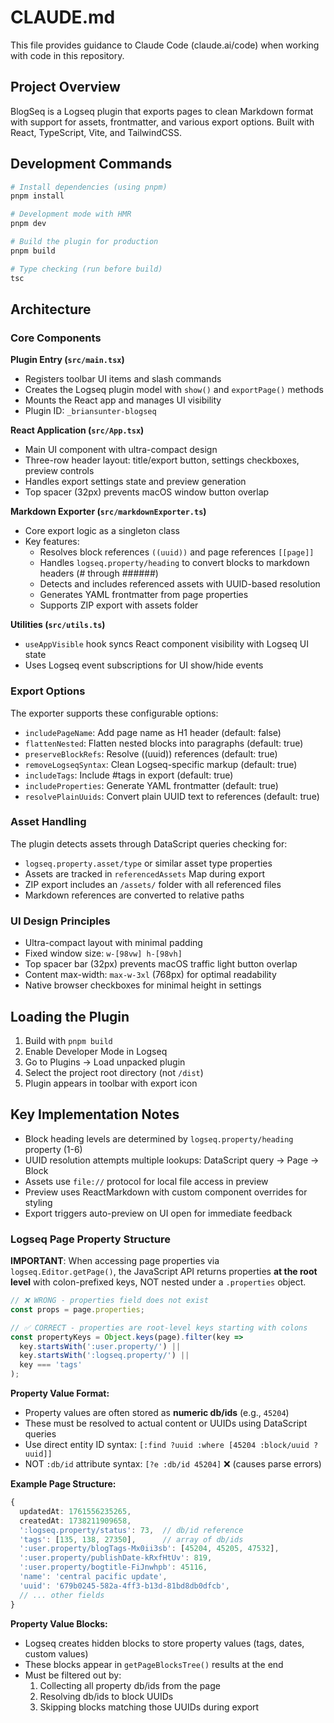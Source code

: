 # CLAUDE.md

This file provides guidance to Claude Code (claude.ai/code) when working with code in this repository.

## Project Overview

BlogSeq is a Logseq plugin that exports pages to clean Markdown format with support for assets, frontmatter, and various export options. Built with React, TypeScript, Vite, and TailwindCSS.

## Development Commands

```bash
# Install dependencies (using pnpm)
pnpm install

# Development mode with HMR
pnpm dev

# Build the plugin for production
pnpm build

# Type checking (run before build)
tsc
```

## Architecture

### Core Components

**Plugin Entry (`src/main.tsx`)**
- Registers toolbar UI items and slash commands
- Creates the Logseq plugin model with `show()` and `exportPage()` methods
- Mounts the React app and manages UI visibility
- Plugin ID: `_briansunter-blogseq`

**React Application (`src/App.tsx`)**
- Main UI component with ultra-compact design
- Three-row header layout: title/export button, settings checkboxes, preview controls
- Handles export settings state and preview generation
- Top spacer (32px) prevents macOS window button overlap

**Markdown Exporter (`src/markdownExporter.ts`)**
- Core export logic as a singleton class
- Key features:
  - Resolves block references `((uuid))` and page references `[[page]]`
  - Handles `logseq.property/heading` to convert blocks to markdown headers (# through ######)
  - Detects and includes referenced assets with UUID-based resolution
  - Generates YAML frontmatter from page properties
  - Supports ZIP export with assets folder

**Utilities (`src/utils.ts`)**
- `useAppVisible` hook syncs React component visibility with Logseq UI state
- Uses Logseq event subscriptions for UI show/hide events

### Export Options

The exporter supports these configurable options:
- `includePageName`: Add page name as H1 header (default: false)
- `flattenNested`: Flatten nested blocks into paragraphs (default: true)
- `preserveBlockRefs`: Resolve ((uuid)) references (default: true)
- `removeLogseqSyntax`: Clean Logseq-specific markup (default: true)
- `includeTags`: Include #tags in export (default: true)
- `includeProperties`: Generate YAML frontmatter (default: true)
- `resolvePlainUuids`: Convert plain UUID text to references (default: true)

### Asset Handling

The plugin detects assets through DataScript queries checking for:
- `logseq.property.asset/type` or similar asset type properties
- Assets are tracked in `referencedAssets` Map during export
- ZIP export includes an `/assets/` folder with all referenced files
- Markdown references are converted to relative paths

### UI Design Principles

- Ultra-compact layout with minimal padding
- Fixed window size: `w-[98vw] h-[98vh]`
- Top spacer bar (32px) prevents macOS traffic light button overlap
- Content max-width: `max-w-3xl` (768px) for optimal readability
- Native browser checkboxes for minimal height in settings

## Loading the Plugin

1. Build with `pnpm build`
2. Enable Developer Mode in Logseq
3. Go to Plugins → Load unpacked plugin
4. Select the project root directory (not `/dist`)
5. Plugin appears in toolbar with export icon

## Key Implementation Notes

- Block heading levels are determined by `logseq.property/heading` property (1-6)
- UUID resolution attempts multiple lookups: DataScript query → Page → Block
- Assets use `file://` protocol for local file access in preview
- Preview uses ReactMarkdown with custom component overrides for styling
- Export triggers auto-preview on UI open for immediate feedback

### Logseq Page Property Structure

**IMPORTANT**: When accessing page properties via `logseq.Editor.getPage()`, the JavaScript API returns properties **at the root level** with colon-prefixed keys, NOT nested under a `.properties` object.

```typescript
// ❌ WRONG - properties field does not exist
const props = page.properties;

// ✅ CORRECT - properties are root-level keys starting with colons
const propertyKeys = Object.keys(page).filter(key =>
  key.startsWith(':user.property/') ||
  key.startsWith(':logseq.property/') ||
  key === 'tags'
);
```

**Property Value Format:**
- Property values are often stored as **numeric db/ids** (e.g., `45204`)
- These must be resolved to actual content or UUIDs using DataScript queries
- Use direct entity ID syntax: `[:find ?uuid :where [45204 :block/uuid ?uuid]]`
- NOT `:db/id` attribute syntax: `[?e :db/id 45204]` ❌ (causes parse errors)

**Example Page Structure:**
```typescript
{
  updatedAt: 1761556235265,
  createdAt: 1738211909658,
  ':logseq.property/status': 73,  // db/id reference
  'tags': [135, 138, 27350],      // array of db/ids
  ':user.property/blogTags-Mx0ii3sb': [45204, 45205, 47532],
  ':user.property/publishDate-kRxfHtUv': 819,
  ':user.property/bogtitle-FiJnwhpb': 45116,
  'name': 'central pacific update',
  'uuid': '679b0245-582a-4ff3-b13d-81bd8db0dfcb',
  // ... other fields
}
```

**Property Value Blocks:**
- Logseq creates hidden blocks to store property values (tags, dates, custom values)
- These blocks appear in `getPageBlocksTree()` results at the end
- Must be filtered out by:
  1. Collecting all property db/ids from the page
  2. Resolving db/ids to block UUIDs
  3. Skipping blocks matching those UUIDs during export